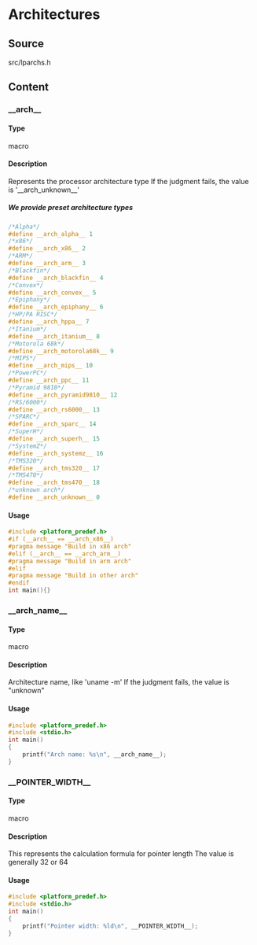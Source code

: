 # Architectures
## Source
src/lparchs.h
## Content
### \_\_arch\_\_
#### Type
macro
#### Description
Represents the processor architecture type
If the judgment fails, the value is '\_\_arch_unknown\_\_'
##### We provide preset architecture types
```c
/*Alpha*/
#define __arch_alpha__ 1
/*x86*/
#define __arch_x86__ 2
/*ARM*/
#define __arch_arm__ 3
/*Blackfin*/
#define __arch_blackfin__ 4
/*Convex*/
#define __arch_convex__ 5
/*Epiphany*/
#define __arch_epiphany__ 6
/*HP/PA RISC*/
#define __arch_hppa__ 7
/*Itanium*/
#define __arch_itanium__ 8
/*Motorola 68k*/
#define __arch_motorola68k__ 9
/*MIPS*/
#define __arch_mips__ 10
/*PowerPC*/
#define __arch_ppc__ 11
/*Pyramid 9810*/
#define __arch_pyramid9810__ 12
/*RS/6000*/
#define __arch_rs6000__ 13
/*SPARC*/
#define __arch_sparc__ 14
/*SuperH*/
#define __arch_superh__ 15
/*SystemZ*/
#define __arch_systemz__ 16
/*TMS320*/
#define __arch_tms320__ 17
/*TMS470*/
#define __arch_tms470__ 18
/*unknown arch*/
#define __arch_unknown__ 0
```
#### Usage
```c
#include <platform_predef.h>
#if (__arch__ == __arch_x86__)
#pragma message "Build in x86 arch"
#elif (__arch__ == __arch_arm__)
#pragma message "Build in arm arch"
#elif
#pragma message "Build in other arch"
#endif
int main(){}
```
### \_\_arch_name\_\_
#### Type
macro
#### Description
Architecture name, like 'uname -m'
If the judgment fails, the value is "unknown"
#### Usage
```c
#include <platform_predef.h>
#include <stdio.h>
int main()
{
    printf("Arch name: %s\n", __arch_name__);
}
```
### \_\_POINTER_WIDTH\_\_
#### Type
macro
#### Description
This represents the calculation formula for pointer length
The value is generally 32 or 64
#### Usage
```c
#include <platform_predef.h>
#include <stdio.h>
int main()
{
    printf("Pointer width: %ld\n", __POINTER_WIDTH__);
}
```
